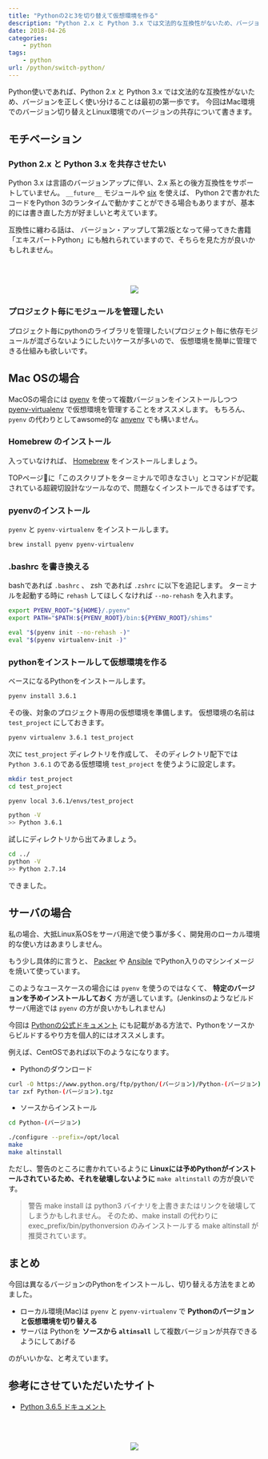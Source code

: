 ```yaml
---
title: "Pythonの2と3を切り替えて仮想環境を作る"
description: "Python 2.x と Python 3.x では文法的な互換性がないため、バージョンを正しく使い分けることは最初の第一歩です。今回はMac環境でのバージョン切り替えとLinux環境でのバージョンの共存について書きます。"
date: 2018-04-26
categories:
    - python
tags:
    - python
url: /python/switch-python/
---
```


Python使いであれば、Python 2.x と Python 3.x では文法的な互換性がないため、バージョンを正しく使い分けることは最初の第一歩です。
今回はMac環境でのバージョン切り替えとLinux環境でのバージョンの共存について書きます。

## モチベーション
### Python 2.x と Python 3.x を共存させたい

Python 3.x は言語のバージョンアップに伴い、2.x 系との後方互換性をサポートしていません。
`__future__` モジュールや [six](https://hhsprings.bitbucket.io/docs/translations/python/six-doc-ja/) を使えば、
Python 2で書かれたコードをPython 3のランタイムで動かすことができる場合もありますが、基本的には書き直した方が好ましいと考えています。

互換性に纏わる話は、 バージョン・アップして第2版となって帰ってきた書籍「エキスパートPython」にも触れられていますので、そちらを見た方が良いかもしれません。

<br><br>
<div style="text-align: center">
<a target="_blank"  href="https://www.amazon.co.jp/gp/product/4048930613/ref=as_li_tl?ie=UTF8&camp=247&creative=1211&creativeASIN=4048930613&linkCode=as2&tag=soudegesu-22&linkId=a3d62631d025b73bac36ad1a91b2fb13"><img border="0" src="//ws-fe.amazon-adsystem.com/widgets/q?_encoding=UTF8&MarketPlace=JP&ASIN=4048930613&ServiceVersion=20070822&ID=AsinImage&WS=1&Format=_SL250_&tag=soudegesu-22" ></a><img src="//ir-jp.amazon-adsystem.com/e/ir?t=soudegesu-22&l=am2&o=9&a=4048930613" width="1" height="1" border="0" alt="" style="border:none !important; margin:0px !important;" />
</div>

### プロジェクト毎にモジュールを管理したい

プロジェクト毎にpythonのライブラリを管理したい(プロジェクト毎に依存モジュールが混ざらないようにしたい)ケースが多いので、
仮想環境を簡単に管理できる仕組みも欲しいです。

## Mac OSの場合

MacOSの場合には [pyenv](https://github.com/pyenv/pyenv) を使って複数バージョンをインストールしつつ
[pyenv-virtualenv](https://github.com/pyenv/pyenv-virtualenv) で仮想環境を管理することをオススメします。
もちろん、`pyenv` の代わりとしてawsome的な [anyenv](https://github.com/riywo/anyenv) でも構いません。

### Homebrew のインストール

入っていなければ、 [Homebrew](https://brew.sh/index_ja) をインストールしましょう。

TOPページに「このスクリプトをターミナルで叩きなさい」とコマンドが記載されている超親切設計なツールなので、問題なくインストールできるはずです。

### pyenvのインストール

`pyenv` と `pyenv-virtualenv` をインストールします。

```bash
brew install pyenv pyenv-virtualenv
```

### .bashrc を書き換える

bashであれば `.bashrc` 、 zsh であれば `.zshrc` に以下を追記します。
ターミナルを起動する時に `rehash` してほしくなければ `--no-rehash` を入れます。

```bash
export PYENV_ROOT="${HOME}/.pyenv"
export PATH="$PATH:${PYENV_ROOT}/bin:${PYENV_ROOT}/shims"

eval "$(pyenv init --no-rehash -)"
eval "$(pyenv virtualenv-init -)"
```

### pythonをインストールして仮想環境を作る

ベースになるPythonをインストールします。

```bash
pyenv install 3.6.1
```

その後、対象のプロジェクト専用の仮想環境を準備します。
仮想環境の名前は `test_project` にしておきます。

```bash
pyenv virtualenv 3.6.1 test_project
```

次に `test_project` ディレクトリを作成して、
そのディレクトリ配下では `Python 3.6.1` のである仮想環境 `test_project` を使うように設定します。

```bash
mkdir test_project
cd test_project

pyenv local 3.6.1/envs/test_project

python -V
>> Python 3.6.1
```

試しにディレクトリから出てみましょう。

```bash
cd ../
python -V
>> Python 2.7.14
```

できました。

## サーバの場合

私の場合、大抵Linux系OSをサーバ用途で使う事が多く、開発用のローカル環境的な使い方はあまりしません。

もう少し具体的に言うと、 [Packer](https://www.packer.io/) や [Ansible](https://www.ansible.com/) でPython入りのマシンイメージを焼いて使っています。

このようなユースケースの場合には `pyenv` を使うのではなくて、 **特定のバージョンを予めインストールしておく** 方が適しています。(Jenkinsのようなビルドサーバ用途では `pyenv` の方が良いかもしれません)


今回は [Pythonの公式ドキュメント](https://docs.python.org/ja/3/using/unix.html#getting-and-installing-the-latest-version-of-python) にも記載がある方法で、Pythonをソースからビルドするやり方を個人的にはオススメします。


例えば、CentOSであれば以下のようなになります。

* Pythonのダウンロード

```bash
curl -O https://www.python.org/ftp/python/(バージョン)/Python-(バージョン).tgz
tar zxf Python-(バージョン).tgz
```

* ソースからインストール

```bash
cd Python-(バージョン)

./configure --prefix=/opt/local
make
make altinstall
```

ただし、警告のところに書かれているように **Linuxには予めPythonがインストールされているため、それを破壊しないように** `make altinstall` の方が良いです。

> 警告 make install は python3 バイナリを上書きまたはリンクを破壊してしまうかもしれません。
> そのため、make install の代わりに exec_prefix/bin/pythonversion のみインストールする make altinstall が推奨されています。

## まとめ

今回は異なるバージョンのPythonをインストールし、切り替える方法をまとめました。
* ローカル環境(Mac)は `pyenv` と `pyenv-virtualenv` で **Pythonのバージョンと仮想環境を切り替える**
* サーバは Pythonを **ソースから `altinsall`** して複数バージョンが共存できるようにしてあげる

のがいいかな、と考えています。


## 参考にさせていただいたサイト

* [Python 3.6.5 ドキュメント](https://docs.python.org/ja/3/using/unix.html#getting-and-installing-the-latest-version-of-python)

<br><br>
<div style="text-align: center">
<a target="_blank"  href="https://www.amazon.co.jp/gp/offer-listing/479738946X/ref=as_li_tl?ie=UTF8&camp=247&creative=1211&creativeASIN=479738946X&linkCode=am2&tag=soudegesu-22&linkId=4d6041eaf55821514ce2f3c16f0b9a5c"><img border="0" src="//ws-fe.amazon-adsystem.com/widgets/q?_encoding=UTF8&MarketPlace=JP&ASIN=479738946X&ServiceVersion=20070822&ID=AsinImage&WS=1&Format=_SL250_&tag=soudegesu-22" ></a><img src="//ir-jp.amazon-adsystem.com/e/ir?t=soudegesu-22&l=am2&o=9&a=479738946X" width="1" height="1" border="0" alt="" style="border:none !important; margin:0px !important;" />
</div>
